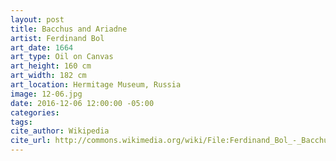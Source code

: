 ```yaml
---
layout: post
title: Bacchus and Ariadne
artist: Ferdinand Bol
art_date: 1664
art_type: Oil on Canvas
art_height: 160 cm
art_width: 182 cm
art_location: Hermitage Museum, Russia
image: 12-06.jpg
date: 2016-12-06 12:00:00 -05:00
categories:
tags:
cite_author: Wikipedia
cite_url: http://commons.wikimedia.org/wiki/File:Ferdinand_Bol_-_Bacchus_and_Ariadne.jpg
---
```


